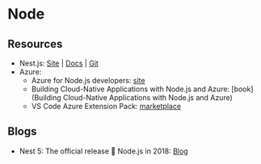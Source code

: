 # Node

## Resources

* Nest.js: [Site](https://nestjs.com/) \| [Docs](https://docs.nestjs.com/) \| [Git](https://github.com/nestjs/nest)
* Azure:
  * Azure for Node.js developers: [site](https://docs.microsoft.com/en-us/javascript/azure/?view=azure-node-latest)
  * Building Cloud-Native Applications with Node.js and Azure: [book](Building Cloud-Native Applications with Node.js and Azure)
  * VS Code Azure Extension Pack: [marketplace](https://marketplace.visualstudio.com/items?itemName=ms-vscode.vscode-azureextensionpack)

## Blogs

* Nest 5: The official release 🚀 Node.js in 2018: [Blog](https://medium.com/@kammysliwiec/nest-5-the-official-release-node-js-in-2018-1b6d3a47b104)

